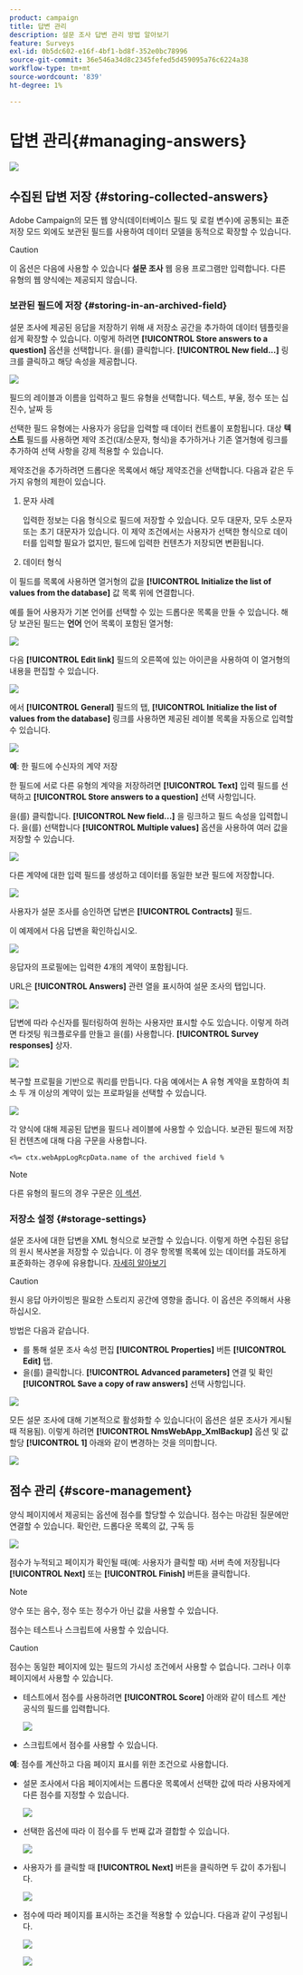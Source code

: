 ```yaml
---
product: campaign
title: 답변 관리
description: 설문 조사 답변 관리 방법 알아보기
feature: Surveys
exl-id: 0b5dc602-e16f-4bf1-bd8f-352e0bc78996
source-git-commit: 36e546a34d8c2345fefed5d459095a76c6224a38
workflow-type: tm+mt
source-wordcount: '839'
ht-degree: 1%

---
```


# 답변 관리{#managing-answers}

![](../../assets/v7-only.svg)

## 수집된 답변 저장 {#storing-collected-answers}

Adobe Campaign의 모든 웹 양식(데이터베이스 필드 및 로컬 변수)에 공통되는 표준 저장 모드 외에도 보관된 필드를 사용하여 데이터 모델을 동적으로 확장할 수 있습니다.

>[!CAUTION]
>
>이 옵션은 다음에 사용할 수 있습니다 **설문 조사** 웹 응용 프로그램만 입력합니다. 다른 유형의 웹 양식에는 제공되지 않습니다.

### 보관된 필드에 저장 {#storing-in-an-archived-field}

설문 조사에 제공된 응답을 저장하기 위해 새 저장소 공간을 추가하여 데이터 템플릿을 쉽게 확장할 수 있습니다. 이렇게 하려면 **[!UICONTROL Store answers to a question]** 옵션을 선택합니다. 을(를) 클릭합니다. **[!UICONTROL New field...]** 링크를 클릭하고 해당 속성을 제공합니다.

![](assets/s_ncs_admin_survey_new_space.png)

필드의 레이블과 이름을 입력하고 필드 유형을 선택합니다. 텍스트, 부울, 정수 또는 십진수, 날짜 등

선택한 필드 유형에는 사용자가 응답을 입력할 때 데이터 컨트롤이 포함됩니다. 대상 **텍스트** 필드를 사용하면 제약 조건(대/소문자, 형식)을 추가하거나 기존 열거형에 링크를 추가하여 선택 사항을 강제 적용할 수 있습니다.

제약조건을 추가하려면 드롭다운 목록에서 해당 제약조건을 선택합니다. 다음과 같은 두 가지 유형의 제한이 있습니다.

1. 문자 사례

   입력한 정보는 다음 형식으로 필드에 저장할 수 있습니다. 모두 대문자, 모두 소문자 또는 초기 대문자가 있습니다. 이 제약 조건에서는 사용자가 선택한 형식으로 데이터를 입력할 필요가 없지만, 필드에 입력한 컨텐츠가 저장되면 변환됩니다.

1. 데이터 형식

이 필드를 목록에 사용하면 열거형의 값을 **[!UICONTROL Initialize the list of values from the database]** 값 목록 위에 연결합니다.

예를 들어 사용자가 기본 언어를 선택할 수 있는 드롭다운 목록을 만들 수 있습니다. 해당 보관된 필드는 **언어** 언어 목록이 포함된 열거형:

![](assets/s_ncs_admin_survey_database_values_2b.png)

다음 **[!UICONTROL Edit link]** 필드의 오른쪽에 있는 아이콘을 사용하여 이 열거형의 내용을 편집할 수 있습니다.

![](assets/s_ncs_admin_survey_database_values_2c.png)

에서 **[!UICONTROL General]** 필드의 탭, **[!UICONTROL Initialize the list of values from the database]** 링크를 사용하면 제공된 레이블 목록을 자동으로 입력할 수 있습니다.

![](assets/s_ncs_admin_survey_database_values_2.png)

**예**: 한 필드에 수신자의 계약 저장

한 필드에 서로 다른 유형의 계약을 저장하려면 **[!UICONTROL Text]** 입력 필드를 선택하고 **[!UICONTROL Store answers to a question]** 선택 사항입니다.

을(를) 클릭합니다. **[!UICONTROL New field...]** 을 링크하고 필드 속성을 입력합니다. 을(를) 선택합니다 **[!UICONTROL Multiple values]** 옵션을 사용하여 여러 값을 저장할 수 있습니다.

![](assets/s_ncs_admin_survey_storage_multi_ex1.png)

다른 계약에 대한 입력 필드를 생성하고 데이터를 동일한 보관 필드에 저장합니다.

![](assets/s_ncs_admin_survey_storage_multi_ex2.png)

사용자가 설문 조사를 승인하면 답변은 **[!UICONTROL Contracts]** 필드.

이 예제에서 다음 답변을 확인하십시오.

![](assets/s_ncs_admin_survey_storage_multi_ex3.png)

응답자의 프로필에는 입력한 4개의 계약이 포함됩니다.

URL은 **[!UICONTROL Answers]** 관련 열을 표시하여 설문 조사의 탭입니다.

![](assets/s_ncs_admin_survey_storage_multi_ex4.png)

답변에 따라 수신자를 필터링하여 원하는 사용자만 표시할 수도 있습니다. 이렇게 하려면 타겟팅 워크플로우를 만들고 을(를) 사용합니다. **[!UICONTROL Survey responses]** 상자.

![](assets/s_ncs_admin_survey_read_responses_wf.png)

복구할 프로필을 기반으로 쿼리를 만듭니다. 다음 예에서는 A 유형 계약을 포함하여 최소 두 개 이상의 계약이 있는 프로파일을 선택할 수 있습니다.

![](assets/s_ncs_admin_survey_read_responses_edit.png)

각 양식에 대해 제공된 답변을 필드나 레이블에 사용할 수 있습니다. 보관된 필드에 저장된 컨텐츠에 대해 다음 구문을 사용합니다.

```
<%= ctx.webAppLogRcpData.name of the archived field %
```

>[!NOTE]
>
>다른 유형의 필드의 경우 구문은 [이 섹션](../../platform/using/about-queries-in-campaign.md).

### 저장소 설정 {#storage-settings}

설문 조사에 대한 답변을 XML 형식으로 보관할 수 있습니다. 이렇게 하면 수집된 응답의 원시 복사본을 저장할 수 있습니다. 이 경우 항목별 목록에 있는 데이터를 과도하게 표준화하는 경우에 유용합니다. [자세히 알아보기](../../surveys/using/publish--track-and-use-collected-data.md#standardizing-data)

>[!CAUTION]
>
>원시 응답 아카이빙은 필요한 스토리지 공간에 영향을 줍니다. 이 옵션은 주의해서 사용하십시오.

방법은 다음과 같습니다.

* 를 통해 설문 조사 속성 편집 **[!UICONTROL Properties]** 버튼 **[!UICONTROL Edit]** 탭.
* 을(를) 클릭합니다. **[!UICONTROL Advanced parameters]** 연결 및 확인 **[!UICONTROL Save a copy of raw answers]** 선택 사항입니다.

![](assets/s_ncs_admin_survey_xml_archive_option.png)

모든 설문 조사에 대해 기본적으로 활성화할 수 있습니다(이 옵션은 설문 조사가 게시될 때 적용됨). 이렇게 하려면 **[!UICONTROL NmsWebApp_XmlBackup]** 옵션 및 값 할당 **[!UICONTROL 1]** 아래와 같이 변경하는 것을 의미합니다.

![](assets/s_ncs_admin_survey_xml_global_option.png)

## 점수 관리 {#score-management}

양식 페이지에서 제공되는 옵션에 점수를 할당할 수 있습니다. 점수는 마감된 질문에만 연결할 수 있습니다. 확인란, 드롭다운 목록의 값, 구독 등

![](assets/s_ncs_admin_survey_score_create.png)

점수가 누적되고 페이지가 확인될 때(예: 사용자가 클릭할 때) 서버 측에 저장됩니다 **[!UICONTROL Next]** 또는 **[!UICONTROL Finish]** 버튼을 클릭합니다.

>[!NOTE]
>
>양수 또는 음수, 정수 또는 정수가 아닌 값을 사용할 수 있습니다.

점수는 테스트나 스크립트에 사용할 수 있습니다.

>[!CAUTION]
>
>점수는 동일한 페이지에 있는 필드의 가시성 조건에서 사용할 수 없습니다. 그러나 이후 페이지에서 사용할 수 있습니다.

* 테스트에서 점수를 사용하려면 **[!UICONTROL Score]** 아래와 같이 테스트 계산 공식의 필드를 입력합니다.

   ![](assets/s_ncs_admin_survey_score_in_a_test.png)

* 스크립트에서 점수를 사용할 수 있습니다.

**예**: 점수를 계산하고 다음 페이지 표시를 위한 조건으로 사용합니다.

* 설문 조사에서 다음 페이지에서는 드롭다운 목록에서 선택한 값에 따라 사용자에게 다른 점수를 지정할 수 있습니다.

   ![](assets/s_ncs_admin_survey_score_exa.png)

* 선택한 옵션에 따라 이 점수를 두 번째 값과 결합할 수 있습니다.

   ![](assets/s_ncs_admin_survey_score_exb.png)

* 사용자가 를 클릭할 때 **[!UICONTROL Next]** 버튼을 클릭하면 두 값이 추가됩니다.

   ![](assets/s_ncs_admin_survey_score_exe.png)

* 점수에 따라 페이지를 표시하는 조건을 적용할 수 있습니다. 다음과 같이 구성됩니다.

   ![](assets/s_ncs_admin_survey_score_exd.png)

   ![](assets/s_ncs_admin_survey_score_exg.png)

